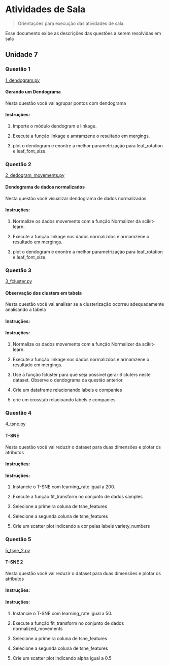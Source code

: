 # Atividades de Sala
> Orientações para execução das atividades de sala.

Esse documento exibe as descrições das questões a serem resolvidas em sala

##  Unidade 7

### Questão 1

[1_dendogram.py](1_dendogram.py)

#### Gerando um Dendograma

Nesta questão você vai agrupar pontos com dendograma

#### Instruções:

1)  Importe o módulo dendogram e linkage.
   
2)  Execute a função linkage e amramzene o resultado em mergings. 

3) plot o dendogram e enontre a melhor parametrização para leaf_rotation e leaf_font_size.


### Questão 2

[2_dedogram_movements.py](2_dedogram_movements.py)

#### Dendograma de dados normalizados

Nesta questão você visualizar dendograma de dados normalizados

#### Instruções:

1)  Normalize os dados movements com a função Normalizer da scikit-learn.
   
2)  Execute a função linkage nos dados normalizdos e armamzene o resultado em mergings. 

3) plot o dendogram e enontre a melhor parametrização para leaf_rotation e leaf_font_size.

### Questão 3

[3_fcluster.py](3_fcluster.py)

#### Observação dos clusters em tabela

Nesta questão você vai analisar se a clusterização ocorreu adequadamente analisando a tabela

#### Instruções:

#### Instruções:

1)  Normalize os dados movements com a função Normalizer da scikit-learn.
   
2)  Execute a função linkage nos dados normalizdos e armamzene o resultado em mergings. 

3)  Use a função fcluster para que seja possível gerar 6 cluters neste dataset. Observe o dendograma da questão anterior.

4) Crie um dataframe relacionando labels e companies

5) crie um crosstab relacioando labels e companies

### Questão 4

[4_tsne.py](4_tsne.py)

#### T-SNE

Nesta questão você vai reduzir o dataset para duas dimensões e plotar os atributos

#### Instruções:

#### Instruções:

1)  Instancie o T-SNE com learning_rate igual a 200.
   
2)  Execute a função fit_transform no conjunto de dados samples 

3)  Selecione a primeira coluna de tsne_features

4)  Selecione a segunda coluna de tsne_features

5)  Crie um scatter plot indicando a cor pelas labels variety_numbers


### Questão 5

[5_tsne_2.py](5_tsne_2.py)

#### T-SNE 2

Nesta questão você vai reduzir o dataset para duas dimensões e plotar os atributos

#### Instruções:

#### Instruções:

1)  Instancie o T-SNE com learning_rate igual a 50.
   
2)  Execute a função fit_transform no conjunto de dados normalized_movements 

3)  Selecione a primeira coluna de tsne_features

4)  Selecione a segunda coluna de tsne_features

5)  Crie um scatter plot indicando alpha igual a 0.5
